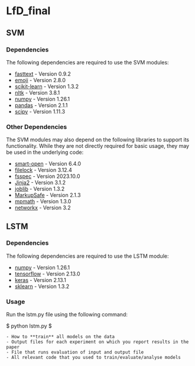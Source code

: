 # LfD_final

## SVM
### Dependencies

The following dependencies are required to use the SVM modules:

- [fasttext](https://fasttext.cc) - Version 0.9.2
- [emoji](https://pypi.org/project/emoji/) - Version 2.8.0
- [scikit-learn](https://scikit-learn.org/stable/) - Version 1.3.2
- [nltk](https://www.nltk.org) - Version 3.8.1
- [numpy](https://numpy.org) - Version 1.26.1
- [pandas](https://pandas.pydata.org) - Version 2.1.1
- [scipy](https://scipy.org) - Version 1.11.3


### Other Dependencies

The SVM modules may also depend on the following libraries to support its functionality. While they are not directly required for basic usage, they may be used in the underlying code:

- [smart-open](https://pypi.org/project/smart-open/) - Version 6.4.0
- [filelock](https://pypi.org/project/filelock/) - Version 3.12.4
- [fsspec](https://pypi.org/project/fsspec/) - Version 2023.10.0
- [Jinja2](https://pypi.org/project/Jinja2/) - Version 3.1.2
- [joblib](https://pypi.org/project/joblib/) - Version 1.3.2
- [MarkupSafe](https://pypi.org/project/MarkupSafe/) - Version 2.1.3
- [mpmath](https://pypi.org/project/mpmath/) - Version 1.3.0
- [networkx](https://pypi.org/project/networkx/) - Version 3.2


## LSTM

### Dependencies

The following dependencies are required to use the LSTM module:

- [numpy](https://numpy.org) - Version 1.26.1
- [tensorflow](https://www.tensorflow.org/install) - Version 2.13.0
- [keras](https://keras.io/getting_started/) - Version 2.13.1
- [sklearn](https://scikit-learn.org/stable/) - Version 1.3.2

### Usage

Run the lstm.py file using the following command:

$
python lstm.py
$






    - How to **train** all models on the data
    - Output files for each experiment on which you report results in the paper
    - File that runs evaluation of input and output file
    - All relevant code that you used to train/evaluate/analyse models
